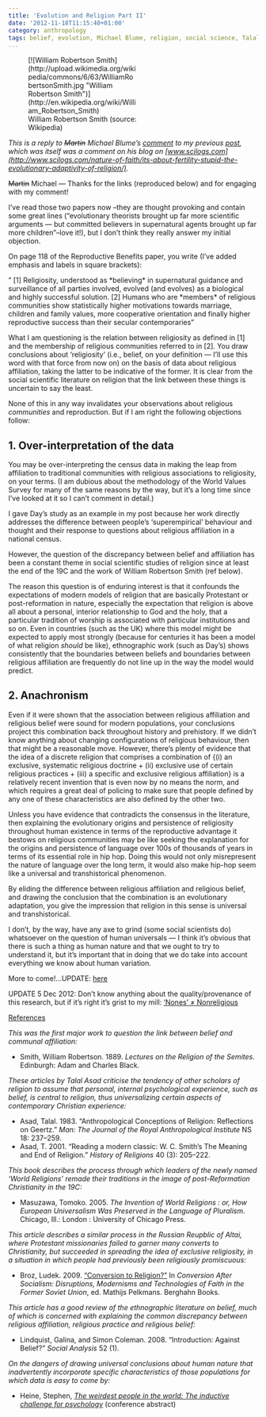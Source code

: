 ```yaml
---
title: 'Evolution and Religion Part II'
date: '2012-11-18T11:15:40+01:00'
category: anthropology
tags: belief, evolution, Michael Blume, religion, social science, Talal Asad, William Robertson Smith
...
```



<figure class="wp-caption alignnone" style="width: 220px">[![William Robertson Smith](http://upload.wikimedia.org/wikipedia/commons/6/63/WilliamRobertsonSmith.jpg "William Robertson Smith")](http://en.wikipedia.org/wiki/William_Robertson_Smith)<figcaption class="wp-caption-text">William Robertson Smith (source: Wikipedia)</figcaption></figure>

*This is a reply to <del>Martin</del> Michael Blume’s [comment](http://jonathanmair.com/evolution-and-religion/#comment-18) to my previous [post](http://jonathanmair.com/evolution-and-religion/), which was itself was a comment on his blog on [www.scilogs.com](http://www.scilogs.com/nature-of-faith/its-about-fertility-stupid-the-evolutionary-adaptivity-of-religion/).*

<del>Martin</del> Michael — Thanks for the links (reproduced below) and for engaging with my comment!

I’ve read those two papers now –they are thought provoking and contain some great lines (“evolutionary theorists brought up far more scientific arguments — but committed believers in supernatural agents brought up far more children”–love it!), but I don’t think they really answer my initial objection.

On page 118 of the Reproductive Benefits paper, you write (I’ve added emphasis and labels in square brackets):

” \[1\] Religiosity, understood as \*believing\* in supernatural guidance and surveillance of all parties involved, evolved (and evolves) as a biological and highly successful solution. \[2\] Humans who are \*members\* of religious communities show statistically higher motivations towards marriage, children and family values, more cooperative orientation and finally higher reproductive success than their secular contemporaries”

What I am questioning is the relation between religiosity as defined in \[1\] and the membership of religious communities referred to in \[2\]. You draw conclusions about ‘religiosity’ (i.e., belief, on your definition — I’ll use this word with that force from now on) on the basis of data about religious affiliation, taking the latter to be indicative of the former. It is clear from the social scientific literature on religion that the link between these things is uncertain to say the least.

None of this in any way invalidates your observations about religious *communities* and reproduction. But if I am right the following objections follow:

## 1. Over-interpretation of the data

You may be over-interpreting the census data in making the leap from affiliation to traditional communities with religious associations to religiosity, on your terms. (I am dubious about the methodology of the World Values Survey for many of the same reasons by the way, but it’s a long time since I’ve looked at it so I can’t comment in detail.)

I gave Day’s study as an example in my post because her work directly addresses the difference between people’s ‘superempirical’ behaviour and thought and their response to questions about religious affiliation in a national census.

However, the question of the discrepancy between belief and affiliation has been a constant theme in social scientific studies of religion since at least the end of the 19C and the work of William Robertson Smith (ref below).

The reason this question is of enduring interest is that it confounds the expectations of modern models of religion that are basically Protestant or post-reformation in nature, especially the expectation that religion is above all about a personal, interior relationship to God and the holy, that a particular tradition of worship is associated with particular institutions and so on. Even in countries (such as the UK) where this model might be expected to apply most strongly (because for centuries it has been a model of what religion *should* be like), ethnographic work (such as Day’s) shows consistently that the boundaries between beliefs and boundaries between religious affiliation are frequently do not line up in the way the model would predict.

## 2. Anachronism

Even if it were shown that the association between religious affiliation and religious belief were sound for modern populations, your conclusions project this combination back throughout history and prehistory. If we didn’t know anything about changing configurations of religious behaviour, then that might be a reasonable move. However, there’s plenty of evidence that the idea of a discrete religion that comprises a combination of {(i) an exclusive, systematic religious doctrine + (ii) exclusive use of certain religious practices + (iii) a specific and exclusive religious affiliation} is a relatively recent invention that is even now by no means the norm, and which requires a great deal of policing to make sure that people defined by any one of these characteristics are also defined by the other two.

Unless you have evidence that contradicts the consensus in the literature, then explaining the evolutionary origins and persistence of religiosity throughout human existence in terms of the reproductive advantage it bestows on religious communities may be like seeking the explanation for the origins and persistence of language over 100s of thousands of years in terms of its essential role in hip hop. Doing this would not only misrepresent the nature of language over the long term, it would also make hip-hop seem like a universal and transhistorical phenomenon.

By eliding the difference between religious affiliation and religious belief, and drawing the conclusion that the combination is an evolutionary adaptation, you give the impression that religion in this sense is universal and transhistorical.

I don’t, by the way, have any axe to grind (some social scientists do) whatsoever on the question of human universals — I think it’s obvious that there is such a thing as human nature and that we ought to try to understand it, but it’s important that in doing that we do take into account everything we know about human variation.

More to come!…UPDATE: [here](http://jonathanmair.com/evolution-and-religion-part-iii/ "Evolution and Religion Part III")

UPDATE 5 Dec 2012: Don’t know anything about the quality/provenance of this research, but if it’s right it’s grist to my mill: [‘Nones’ ≠ Nonreligious](http://www.religiondispatches.org/dispatches/guest_bloggers/6648/%E2%80%98nones%E2%80%99_&ne%3b_nonreligious_%7c_/)

<span style="text-decoration: underline;">References</span>

*This was the first major work to question the link between belief and communal affiliation:*

- Smith, William Robertson. 1889. *Lectures on the Religion of the Semites*. Edinburgh: Adam and Charles Black.

*These articles by Talal Asad criticise the tendency of other scholars of religion to assume that personal, internal psychological experience, such as belief, is central to religion, thus universalizing certain aspects of contemporary Christian experience:*

- Asad, Talal. 1983. “Anthropological Conceptions of Religion: Reflections on Geertz.” *Man: The Journal of the Royal Anthropological Institute* NS 18: 237–259.
- Asad, T. 2001. “Reading a modern classic: W. C. Smith’s The Meaning and End of Religion.” *History of Religions* 40 (3): 205–222.

*This book describes the process through which leaders of the newly named ‘World Religions’ remade their traditions in the image of post-Reformation Christianity in the 19C:*

- Masuzawa, Tomoko. 2005. *The Invention of World Religions : or, How European Universalism Was Preserved in the Language of Pluralism*. Chicago, Ill.: London : University of Chicago Press.

*This article describes a similar process in the Russian Reupblic of Altai, where Protestant missionaries failed to garner many converts to Christianity, but succeeded in spreading the idea of exclusive religiosity, in a situation in which people had previously been religiously promiscuous:*

- Broz, Ludek. 2009. [“Conversion to Religion?”](http://www.academia.edu/1035385/CONVERSION_TO_RELIGION_NEGOTIATING_CONTINUITY_AND_DISCONTINUITY_IN_CONTEMPORARY_ALTAI) In *Conversion After Socialism: Disruptions, Modernisms and Technologies of Faith in the Former Soviet Union*, ed. Mathijs Pelkmans. Berghahn Books.

*This article has a good review of the ethnographic literature on belief, much of which is concerned with explaining the common discrepancy between religious affiliation, religious practice and religious belief:*

- Lindquist, Galina, and Simon Coleman. 2008. “Introduction: Against Belief?” *Social Analysis* 52 (1).

*On the dangers of drawing universal conclusions about human nature that inadvertently incorporate specific characteristics of those populations for which data is easy to come by:*

- Heine, Stephen, *[The weirdest people in the world: The inductive challenge for psychology](http://cmbconference2012.org/the-weirdest-people-in-the-world-the-inductive-challenge-for-psychology/)* (conference abstract)

